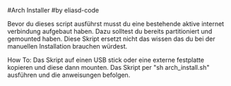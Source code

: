 #Arch Installer
#by eliasd-code

Bevor du dieses script ausführst musst du eine bestehende aktive internet verbindung aufgebaut haben.
Dazu solltest du bereits partitioniert und gemounted haben.
Diese Skript ersetzt nicht das wissen das du bei der manuellen Installation brauchen würdest.

How To:
Das Skript auf einen USB stick oder eine externe festplatte kopieren und diese dann mounten.
Das Skript per "sh arch_install.sh" ausführen und die anweisungen befolgen.



